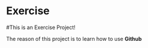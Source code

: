 # Exercise

#This is an Exercise Project!

The reason of this project is to learn how to use **Github**



